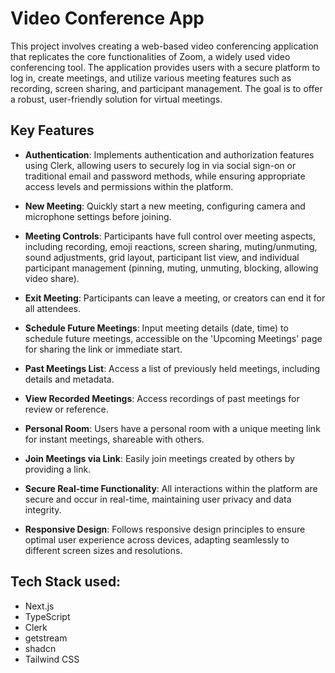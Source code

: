 
# Video Conference App

This project involves creating a web-based video conferencing application that replicates the core functionalities of Zoom, a widely used video conferencing tool. The application provides users with a secure platform to log in, create meetings, and utilize various meeting features such as recording, screen sharing, and participant management. The goal is to offer a robust, user-friendly solution for virtual meetings.
## Key Features

- **Authentication**: Implements authentication and authorization features using Clerk, allowing users to securely log in via social sign-on or traditional email and password methods, while ensuring appropriate access levels and permissions within the platform.

- **New Meeting**: Quickly start a new meeting, configuring camera and microphone settings before joining.

- **Meeting Controls**: Participants have full control over meeting aspects, including recording, emoji reactions, screen sharing, muting/unmuting, sound adjustments, grid layout, participant list view, and individual participant management (pinning, muting, unmuting, blocking, allowing video share).

- **Exit Meeting**: Participants can leave a meeting, or creators can end it for all attendees.

- **Schedule Future Meetings**: Input meeting details (date, time) to schedule future meetings, accessible on the 'Upcoming Meetings' page for sharing the link or immediate start.

- **Past Meetings List**: Access a list of previously held meetings, including details and metadata.

- **View Recorded Meetings**: Access recordings of past meetings for review or reference.

- **Personal Room**: Users have a personal room with a unique meeting link for instant meetings, shareable with others.

- **Join Meetings via Link**: Easily join meetings created by others by providing a link.

-  **Secure Real-time Functionality**: All interactions within the platform are secure and occur in real-time, maintaining user privacy and data integrity.

- **Responsive Design**: Follows responsive design principles to ensure optimal user experience across devices, adapting seamlessly to different screen sizes and resolutions.
## Tech Stack used:

 - Next.js
 - TypeScript
 - Clerk
 - getstream
 - shadcn
 - Tailwind CSS
